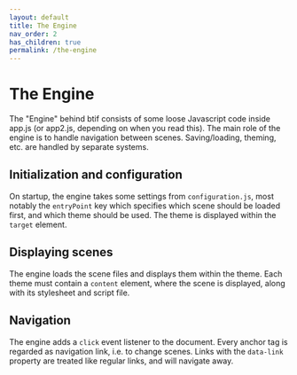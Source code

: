 ```yaml
---
layout: default
title: The Engine
nav_order: 2
has_children: true
permalink: /the-engine
---
```


# The Engine

The "Engine" behind btif consists of some loose Javascript code inside app.js (or app2.js, depending on when you read this). The main role of the engine is to handle navigation between scenes. Saving/loading, theming, etc. are handled by separate systems.

## Initialization and configuration

On startup, the engine takes some settings from `configuration.js`, most notably the `entryPoint` key which specifies which scene should be loaded first, and which theme should be used. The theme is displayed within the `target` element.

## Displaying scenes

The engine loads the scene files and displays them within the theme. Each theme must contain a `content` element, where the scene is displayed, along with its stylesheet and script file.

## Navigation

The engine adds a `click` event listener to the document. Every anchor tag is regarded as navigation link, i.e. to change scenes. Links with the `data-link` property are treated like regular links, and will navigate away.